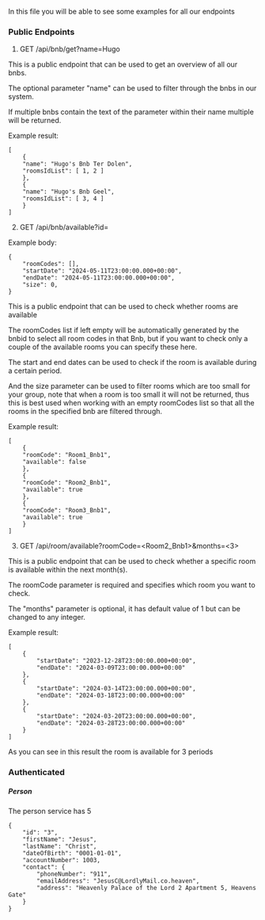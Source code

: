In this file you will be able to see some examples for all our endpoints

### Public Endpoints

1. GET /api/bnb/get?name=Hugo

This is a public endpoint that can be used to get an overview of all our bnbs. 

The optional parameter "name" can be used to filter through the bnbs in our system.

If multiple bnbs contain the text of the parameter within their name multiple will be returned.

Example result:

```
[
    {
    "name": "Hugo's Bnb Ter Dolen",
    "roomsIdList": [ 1, 2 ]
    },
    {
    "name": "Hugo's Bnb Geel",
    "roomsIdList": [ 3, 4 ]
    }
]
```

2. GET /api/bnb/available?id=<bnbId>

Example body:

```
{
    "roomCodes": [], 
    "startDate": "2024-05-11T23:00:00.000+00:00",
    "endDate": "2024-05-11T23:00:00.000+00:00",
    "size": 0,
}
```

This is a public endpoint that can be used to check whether rooms are available

The roomCodes list if left empty will be automatically generated by the bnbid to select all room codes in that Bnb, but if you want to check only a couple of the available rooms you can specify these here.

The start and end dates can be used to check if the room is available during a certain period. 

And the size parameter can be used to filter rooms which are too small for your group, note that when a room is too small it will not be returned, thus this is best used when working with an empty roomCodes list so that all the rooms in the specified bnb are filtered through.

Example result:

```
[
    {
    "roomCode": "Room1_Bnb1",
    "available": false
    },
    {
    "roomCode": "Room2_Bnb1",
    "available": true
    },
    {
    "roomCode": "Room3_Bnb1",
    "available": true
    }
]
```

3. GET /api/room/available?roomCode=<Room2_Bnb1>&months=<3>

This is a public endpoint that can be used to check whether a specific room is available within the next month(s).

The roomCode parameter is required and specifies which room you want to check.

The "months" parameter is optional, it has default value of 1 but can be changed to any integer.

Example result:

```
[
    {
        "startDate": "2023-12-28T23:00:00.000+00:00",
        "endDate": "2024-03-09T23:00:00.000+00:00"
    },
    {
        "startDate": "2024-03-14T23:00:00.000+00:00",
        "endDate": "2024-03-18T23:00:00.000+00:00"
    },
    {
        "startDate": "2024-03-20T23:00:00.000+00:00",
        "endDate": "2024-03-28T23:00:00.000+00:00"
    }
]
```

As you can see in this result the room is available for 3 periods 

### Authenticated

##### Person

The person service has 5

```
{
    "id": "3",
    "firstName": "Jesus",
    "lastName": "Christ",
    "dateOfBirth": "0001-01-01",
    "accountNumber": 1003,
    "contact": {
        "phoneNumber": "911",
        "emailAddress": "JesusC@LordlyMail.co.heaven",
        "address": "Heavenly Palace of the Lord 2 Apartment 5, Heavens Gate"
    }
}
```